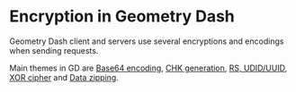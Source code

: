 # Encryption in Geometry Dash

Geometry Dash client and servers use several encryptions and encodings when sending requests.

Main themes in GD are [Base64 encoding](topics/encryption/base64.md),
[CHK generation](topics/encryption/chk.md), [RS, UDID/UUID](topics/encryption/id.md),
[XOR cipher](topics/encryption/xor.md) and [Data zipping](topics/encryption/zip.md).
